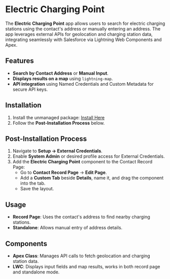# Electric Charging Point

The **Electric Charging Point** app allows users to search for electric charging stations using the contact's address or manually entering an address. The app leverages external APIs for geolocation and charging station data, integrating seamlessly with Salesforce via Lightning Web Components and Apex.

## Features
- **Search by Contact Address** or **Manual Input**.
- **Displays results on a map** using `lightning-map`.
- **API integration** using Named Credentials and Custom Metadata for secure API keys.

## Installation
1. Install the unmanaged package: [Install Here](https://login.salesforce.com/packaging/installPackage.apexp?p0=04tJ3000000gNqb)
2. Follow the **Post-Installation Process** below.

## Post-Installation Process
1. Navigate to **Setup → External Credentials**.
2. Enable **System Admin** or desired profile access for External Credentials.
3. Add the **Electric Charging Point** component to the Contact Record Page:
    - Go to **Contact Record Page** → **Edit Page**.
    - Add a **Custom Tab** beside **Details**, name it, and drag the component into the tab.
    - Save the layout.

## Usage
- **Record Page**: Uses the contact's address to find nearby charging stations.
- **Standalone**: Allows manual entry of address details.

## Components
- **Apex Class**: Manages API calls to fetch geolocation and charging station data.
- **LWC**: Displays input fields and map results, works in both record page and standalone mode.

